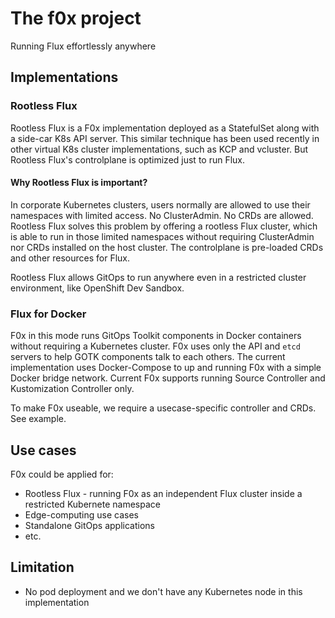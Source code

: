 # The f0x project
Running Flux effortlessly anywhere

## Implementations

### Rootless Flux

Rootless Flux is a F0x implementation deployed as a StatefulSet along with a side-car K8s API server. 
This similar technique has been used recently in other virtual K8s cluster implementations, such as KCP and vcluster. 
But Rootless Flux's controlplane is optimized just to run Flux.

#### Why Rootless Flux is important?

In corporate Kubernetes clusters, users normally are allowed to use their namespaces with limited access. No ClusterAdmin. No CRDs are allowed.
Rootless Flux solves this problem by offering a rootless Flux cluster, which is able to run in those limited namespaces without requiring ClusterAdmin nor CRDs installed on the host cluster. The controlplane is pre-loaded CRDs and other resources for Flux.

Rootless Flux allows GitOps to run anywhere even in a restricted cluster environment, like OpenShift Dev Sandbox.  

### Flux for Docker

F0x in this mode runs GitOps Toolkit components in Docker containers without requiring a Kubernetes cluster. F0x uses only the API and `etcd` servers to help GOTK components talk to each others. The current implementation uses Docker-Compose to up and running F0x with a simple Docker bridge network. Current F0x supports running Source Controller and Kustomization Controller only.

To make F0x useable, we require a usecase-specific controller and CRDs. See example.

## Use cases

F0x could be applied for:
  - Rootless Flux - running F0x as an independent Flux cluster inside a restricted Kubernete namespace
  - Edge-computing use cases
  - Standalone GitOps applications
  - etc.

## Limitation
  - No pod deployment and we don't have any Kubernetes node in this implementation
